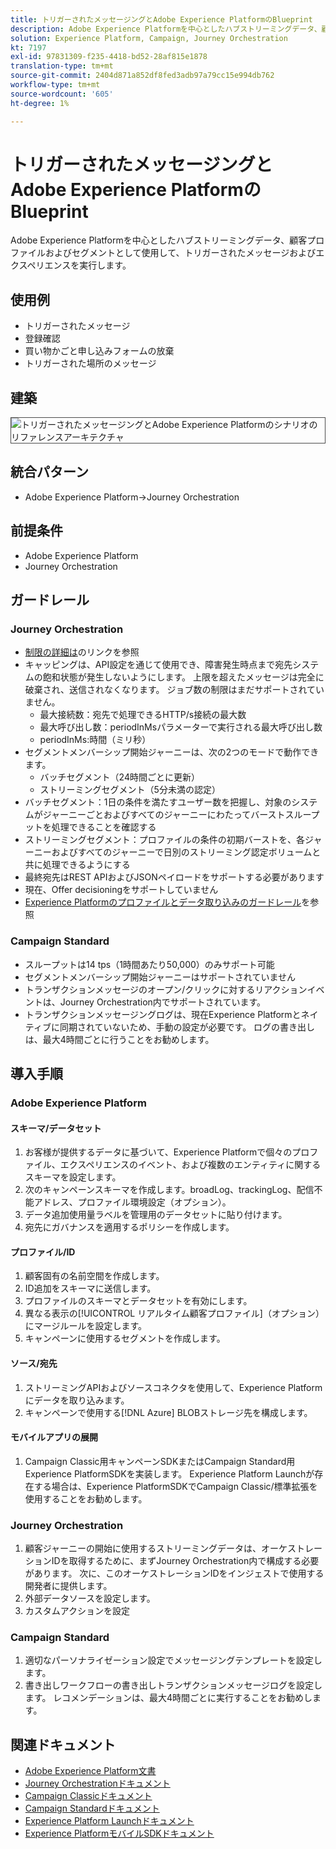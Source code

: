 ```yaml
---
title: トリガーされたメッセージングとAdobe Experience PlatformのBlueprint
description: Adobe Experience Platformを中心としたハブストリーミングデータ、顧客プロファイルおよびセグメントとして使用して、トリガーされたメッセージおよびエクスペリエンスを実行します。
solution: Experience Platform, Campaign, Journey Orchestration
kt: 7197
exl-id: 97831309-f235-4418-bd52-28af815e1878
translation-type: tm+mt
source-git-commit: 2404d871a852df8fed3adb97a79cc15e994db762
workflow-type: tm+mt
source-wordcount: '605'
ht-degree: 1%

---
```


# トリガーされたメッセージングとAdobe Experience PlatformのBlueprint

Adobe Experience Platformを中心としたハブストリーミングデータ、顧客プロファイルおよびセグメントとして使用して、トリガーされたメッセージおよびエクスペリエンスを実行します。

## 使用例

* トリガーされたメッセージ
* 登録確認
* 買い物かごと申し込みフォームの放棄
* トリガーされた場所のメッセージ

## 建築

<img src="assets/triggered.svg" alt="トリガーされたメッセージングとAdobe Experience Platformのシナリオのリファレンスアーキテクチャ" style="border:1px solid #4a4a4a" />

## 統合パターン

* Adobe Experience Platform->Journey Orchestration

## 前提条件

* Adobe Experience Platform
* Journey Orchestration

## ガードレール

### Journey Orchestration

* [制限の詳細は](https://experienceleague.adobe.com/docs/journeys/using/starting-with-journeys/limitations.html?lang=en#starting-with-journeys)のリンクを参照
* キャッピングは、API設定を通じて使用でき、障害発生時点まで宛先システムの飽和状態が発生しないようにします。 上限を超えたメッセージは完全に破棄され、送信されなくなります。 ジョブ数の制限はまだサポートされていません。
   * 最大接続数：宛先で処理できるHTTP/s接続の最大数
   * 最大呼び出し数：periodInMsパラメーターで実行される最大呼び出し数
   * periodInMs:時間（ミリ秒）
* セグメントメンバーシップ開始ジャーニーは、次の2つのモードで動作できます。
   * バッチセグメント（24時間ごとに更新）
   * ストリーミングセグメント（5分未満の認定）
* バッチセグメント：1日の条件を満たすユーザー数を把握し、対象のシステムがジャーニーごとおよびすべてのジャーニーにわたってバーストスループットを処理できることを確認する
* ストリーミングセグメント：プロファイルの条件の初期バーストを、各ジャーニーおよびすべてのジャーニーで日別のストリーミング認定ボリュームと共に処理できるようにする
* 最終宛先はREST APIおよびJSONペイロードをサポートする必要があります
* 現在、Offer decisioningをサポートしていません
* [Experience Platformのプロファイルとデータ取り込みのガードレール](https://experienceleague.adobe.com/docs/experience-platform/profile/guardrails.html?lang=en)を参照

### Campaign Standard

* スループットは14 tps（1時間あたり50,000）のみサポート可能
* セグメントメンバーシップ開始ジャーニーはサポートされていません
* トランザクションメッセージのオープン/クリックに対するリアクションイベントは、Journey Orchestration内でサポートされています。
* トランザクションメッセージングログは、現在Experience Platformとネイティブに同期されていないため、手動の設定が必要です。 ログの書き出しは、最大4時間ごとに行うことをお勧めします。


## 導入手順

### Adobe Experience Platform

#### スキーマ/データセット

1. お客様が提供するデータに基づいて、Experience Platformで個々のプロファイル、エクスペリエンスのイベント、および複数のエンティティに関するスキーマを設定します。
1. 次のキャンペーンスキーマを作成します。broadLog、trackingLog、配信不能アドレス、プロファイル環境設定（オプション）。
1. データ追加使用量ラベルを管理用のデータセットに貼り付けます。
1. 宛先にガバナンスを適用するポリシーを作成します。

#### プロファイル/ID

1. 顧客固有の名前空間を作成します。
1. ID追加をスキーマに送信します。
1. プロファイルのスキーマとデータセットを有効にします。
1. 異なる表示の[!UICONTROL リアルタイム顧客プロファイル]（オプション）にマージルールを設定します。
1. キャンペーンに使用するセグメントを作成します。

#### ソース/宛先

1. ストリーミングAPIおよびソースコネクタを使用して、Experience Platformにデータを取り込みます。
1. キャンペーンで使用する[!DNL Azure] BLOBストレージ先を構成します。

#### モバイルアプリの展開

1. Campaign Classic用キャンペーンSDKまたはCampaign Standard用Experience PlatformSDKを実装します。 Experience Platform Launchが存在する場合は、Experience PlatformSDKでCampaign Classic/標準拡張を使用することをお勧めします。


### Journey Orchestration

1. 顧客ジャーニーの開始に使用するストリーミングデータは、オーケストレーションIDを取得するために、まずJourney Orchestration内で構成する必要があります。 次に、このオーケストレーションIDをインジェストで使用する開発者に提供します。
1. 外部データソースを設定します。
1. カスタムアクションを設定

### Campaign Standard

1. 適切なパーソナライゼーション設定でメッセージングテンプレートを設定します。
1. 書き出しワークフローの書き出しトランザクションメッセージログを設定します。 レコメンデーションは、最大4時間ごとに実行することをお勧めします。


## 関連ドキュメント

* [Adobe Experience Platform文書](https://experienceleague.adobe.com/docs/experience-platform.html?lang=en)
* [Journey Orchestrationドキュメント](https://experienceleague.adobe.com/docs/journey-orchestration.html?lang=en)
* [Campaign Classicドキュメント](https://experienceleague.adobe.com/docs/campaign-classic.html?lang=en)
* [Campaign Standardドキュメント](https://experienceleague.adobe.com/docs/campaign-standard.html?lang=en)
* [Experience Platform Launchドキュメント](https://experienceleague.adobe.com/docs/launch.html?lang=en)
* [Experience PlatformモバイルSDKドキュメント](https://experienceleague.adobe.com/docs/mobile.html?lang=en)

